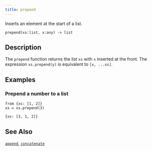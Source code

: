```yaml
---
title: prepend
---
```


Inserts an element at the start of a list.

```tql
prepend(xs:list, x:any) -> list
```

## Description

The `prepend` function returns the list `xs` with `x` inserted at the front.
The expression `xs.prepend(y)` is equivalent to `[x, ...xs]`.

## Examples

### Prepend a number to a list

```tql
from {xs: [1, 2]}
xs = xs.prepend(3)
```

```tql
{xs: [3, 1, 2]}
```

## See Also

[`append`](/reference/functions/append),
[`concatenate`](/reference/functions/concatenate)
